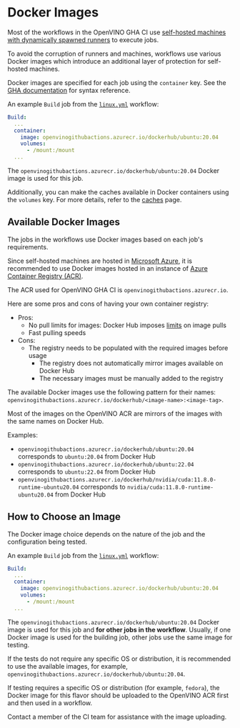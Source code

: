 # Docker Images

Most of the workflows in the OpenVINO GHA CI use [self-hosted machines with dynamically spawned runners](./runners.md)
to execute jobs.

To avoid the corruption of runners and machines, workflows use various Docker images
which introduce an additional layer of protection for self-hosted machines.

Docker images are specified for each job using the `container` key. See the
[GHA documentation](https://docs.github.com/en/actions/using-jobs/running-jobs-in-a-container)
for syntax reference.

An example `Build` job from the [`linux.yml`](./../../../../.github/workflows/linux.yml) workflow:
```yaml
Build:
  ...
  container:
    image: openvinogithubactions.azurecr.io/dockerhub/ubuntu:20.04
    volumes:
      - /mount:/mount
  ...
```

The `openvinogithubactions.azurecr.io/dockerhub/ubuntu:20.04` Docker image is used for this job.

Additionally, you can make the caches available in Docker containers using the `volumes` key.
For more details, refer to the [caches](./caches.md) page.

## Available Docker Images

The jobs in the workflows use Docker images based on each job's requirements.

Since self-hosted machines are hosted in [Microsoft Azure](https://azure.microsoft.com/en-us),
it is recommended to use Docker images hosted in an instance of [Azure Container Registry (ACR)](https://azure.microsoft.com/en-us/products/container-registry).

The ACR used for OpenVINO GHA CI is `openvinogithubactions.azurecr.io`.

Here are some pros and cons of having your own container registry:
* Pros:
  * No pull limits for images: Docker Hub imposes [limits](https://docs.docker.com/docker-hub/download-rate-limit/) on image pulls
  * Fast pulling speeds
* Cons:
  * The registry needs to be populated with the required images before usage
    * The registry does not automatically mirror images available on Docker Hub
    * The necessary images must be manually added to the registry

The available Docker images use the following pattern for their names: `openvinogithubactions.azurecr.io/dockerhub/<image-name>:<image-tag>`.

Most of the images on the OpenVINO ACR are mirrors of the images with the same names on Docker Hub.

Examples:
* `openvinogithubactions.azurecr.io/dockerhub/ubuntu:20.04` corresponds to `ubuntu:20.04` from Docker Hub
* `openvinogithubactions.azurecr.io/dockerhub/ubuntu:22.04` corresponds to `ubuntu:22.04` from Docker Hub
* `openvinogithubactions.azurecr.io/dockerhub/nvidia/cuda:11.8.0-runtime-ubuntu20.04` corresponds to `nvidia/cuda:11.8.0-runtime-ubuntu20.04` from Docker Hub

## How to Choose an Image

The Docker image choice depends on the nature of the job and the configuration being tested.

An example `Build` job from the [`linux.yml`](./../../../../.github/workflows/linux.yml) workflow:
```yaml
Build:
  ...
  container:
    image: openvinogithubactions.azurecr.io/dockerhub/ubuntu:20.04
    volumes:
      - /mount:/mount
  ...
```

The `openvinogithubactions.azurecr.io/dockerhub/ubuntu:20.04` Docker image is used for this job
and **for other jobs in the workflow**.
Usually, if one Docker image is used for the building job, other jobs use the same image for testing.

If the tests do not require any specific OS or distribution, it is recommended to use
the available images, for example, `openvinogithubactions.azurecr.io/dockerhub/ubuntu:20.04`.

If testing requires a specific OS or distribution (for example, `fedora`),
the Docker image for this flavor should be uploaded to the OpenVINO ACR first and
then used in a workflow.

Contact a member of the CI team for assistance with the image uploading.
